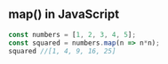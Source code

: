 map() in JavaScript
-------------------
```javascript
const numbers = [1, 2, 3, 4, 5];
const squared = numbers.map(n => n*n);
squared //[1, 4, 9, 16, 25]
```

